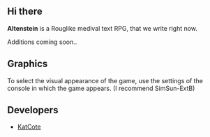 ## Hi there 
**Altenstein** is a Rouglike medival text RPG, that we write right now.

Additions coming soon..

## Graphics

To select the visual appearance of the game, use the settings of the console in which the game appears.
(I recommend SimSun-ExtB)

## Developers

- [KatCote](https://github.com/KatCote)
